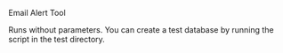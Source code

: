 Email Alert Tool

Runs without parameters. You can create a test database by running the script in the test directory.
